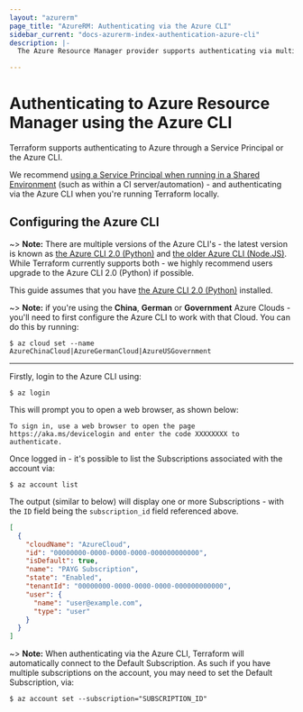 ```yaml
---
layout: "azurerm"
page_title: "AzureRM: Authenticating via the Azure CLI"
sidebar_current: "docs-azurerm-index-authentication-azure-cli"
description: |-
  The Azure Resource Manager provider supports authenticating via multiple means. This guide will cover using the Azure CLI to authenticate to Azure Resource Manager.

---
```


# Authenticating to Azure Resource Manager using the Azure CLI

Terraform supports authenticating to Azure through a Service Principal or the Azure CLI.

We recommend [using a Service Principal when running in a Shared Environment](authenticating_via_service_principal.html) (such as within a CI server/automation) - and authenticating via the Azure CLI when you're running Terraform locally.

## Configuring the Azure CLI

~> **Note:** There are multiple versions of the Azure CLI's - the latest version is known as [the Azure CLI 2.0 (Python)](https://github.com/Azure/azure-cli) and [the older Azure CLI (Node.JS)](https://github.com/Azure/azure-xplat-cli). While Terraform currently supports both - we highly recommend users upgrade to the Azure CLI 2.0 (Python) if possible.

This guide assumes that you have [the Azure CLI 2.0 (Python)](https://github.com/Azure/azure-cli) installed.

~> **Note:** if you're using the **China**, **German** or **Government** Azure Clouds - you'll need to first configure the Azure CLI to work with that Cloud.  You can do this by running:

```
$ az cloud set --name AzureChinaCloud|AzureGermanCloud|AzureUSGovernment
```

---

Firstly, login to the Azure CLI using:

```shell
$ az login
```

This will prompt you to open a web browser, as shown below:

```shell
To sign in, use a web browser to open the page https://aka.ms/devicelogin and enter the code XXXXXXXX to authenticate.
```

Once logged in - it's possible to list the Subscriptions associated with the account via:

```shell
$ az account list
```

The output (similar to below) will display one or more Subscriptions - with the `ID` field being the `subscription_id` field referenced above.

```json
[
  {
    "cloudName": "AzureCloud",
    "id": "00000000-0000-0000-0000-000000000000",
    "isDefault": true,
    "name": "PAYG Subscription",
    "state": "Enabled",
    "tenantId": "00000000-0000-0000-0000-000000000000",
    "user": {
      "name": "user@example.com",
      "type": "user"
    }
  }
]
```

~> **Note:** When authenticating via the Azure CLI, Terraform will automatically connect to the Default Subscription. As such if you have multiple subscriptions on the account, you may need to set the Default Subscription, via:

```shell
$ az account set --subscription="SUBSCRIPTION_ID"
```

